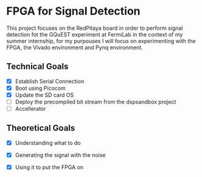 # FPGA for Signal Detection

 This project focuses on the RedPitaya board in order to perform signal detection fot the GQuEST experiment at FermiLab in the context of my summer internship, for my purpouses I will focus on experimenting with the FPGA, the Vivado environment and Pynq environment.

## Technical Goals
- [x] Establish Serial Connection
- [x] Boot using Picocom
- [x] Update the SD card OS
- [ ] Deploy the precompiled bit stream from the dspsandbox project
- [ ] Accellerator

## Theoretical Goals
- [X] Understanding what to do
- [X] Generating the signal with the noise
- [X] Using it to put the FPGA on



